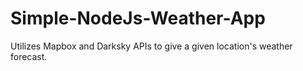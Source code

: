 # Simple-NodeJs-Weather-App
Utilizes Mapbox and Darksky APIs to give a given location's weather forecast.
